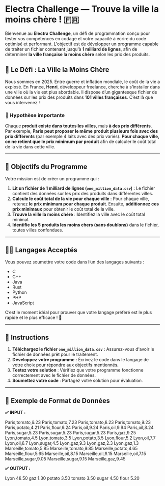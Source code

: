 # Electra Challenge — Trouve la ville la moins chère ! 🇫🇷

Bienvenue au **Electra Challenge**, un défi de programmation conçu pour tester vos compétences en codage et votre capacité à écrire du code optimisé et performant. L'objectif est de développer un programme capable de traiter un fichier contenant jusqu'à **1 milliard de lignes**, afin de déterminer **la ville française la moins chère** selon les prix des produits.

## 🧠 Le Défi : La Ville la Moins Chère

Nous sommes en 2025. Entre guerre et inflation mondiale, le coût de la vie a explosé. En France, **Henri**, développeur freelance, cherche à s’installer dans une ville où la vie est plus abordable. Il dispose d’un gigantesque fichier de données sur les prix des produits dans **101 villes françaises**. C’est là que vous intervenez !

### 🧾 Hypothèse importante

Chaque **produit existe dans toutes les villes**, mais **à des prix différents**. Par exemple, **Paris peut proposer le même produit plusieurs fois avec des prix différents** (par exemple 4 laits avec des prix variés). **Pour chaque ville, on ne retient que le prix minimum par produit** afin de calculer le coût total de la vie dans cette ville.

---

## 🎯 Objectifs du Programme

Votre mission est de créer un programme qui :

1. **Lit un fichier de 1 milliard de lignes (`one_million_data.csv`)** : Le fichier contient des données sur les prix des produits dans différentes villes.
2. **Calcule le coût total de la vie pour chaque ville** : Pour chaque ville, retenez **le prix minimum pour chaque produit**. Ensuite, **additionnez ces prix minimaux** pour obtenir le coût total de la ville.
3. **Trouve la ville la moins chère** : Identifiez la ville avec le coût total minimal.
4. **Identifie les 5 produits les moins chers (sans doublons)** dans le fichier, toutes villes confondues.

---

## 👨‍💻 Langages Acceptés

Vous pouvez soumettre votre code dans l’un des langages suivants :
- C
- C++
- Java
- Rust
- Python
- PHP
- JavaScript

C’est le moment idéal pour prouver que votre langage préféré est le plus rapide et le plus efficace ! 💪

---

## 🧪 Instructions

1. **Téléchargez le fichier `one_million_data.csv`** : Assurez-vous d'avoir le fichier de données prêt pour le traitement.
2. **Développez votre programme** : Écrivez le code dans le langage de votre choix pour répondre aux objectifs mentionnés.
3. **Testez votre solution** : Vérifiez que votre programme fonctionne correctement avec le fichier de données.
4. **Soumettez votre code** : Partagez votre solution pour évaluation.

---

## 📁 Exemple de Format de Données

**✅ INPUT :**

Paris,tomato,6.23
Paris,tomato,7.23
Paris,tomato,8.23
Paris,tomato,9.23
Paris,potato,4.21
Paris,flour,6.24
Paris,oil,9.24
Paris,oil,9.94
Paris,oil,8.24
Paris,sugar,5.23
Paris,sugar,5.23
Paris,sugar,5.23
Paris,gaz,9.25
Lyon,tomato,4.5
Lyon,tomato,3.5
Lyon,potato,3.5
Lyon,flour,5.2
Lyon,oil,7.7
Lyon,oil,6.7
Lyon,sugar,4.5
Lyon,gaz,9.3
Lyon,gaz,2.3
Lyon,gaz,1.3
Marseille,tomato,5.85
Marseille,tomato,9.85
Marseille,potato,4.65
Marseille,flour,5.65
Marseille,oil,8.15
Marseille,oil,9.15
Marseille,oil,7.15
Marseille,sugar,9.05
Marseille,sugar,9.15
Marseille,gaz,9.45


**✅ OUTPUT :**

Lyon 48.50
gaz 1.30
potato 3.50
tomato 3.50
sugar 4.50
flour 5.20